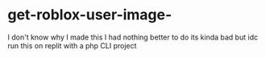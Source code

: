 # get-roblox-user-image-
I don't know why I made this I had nothing better to do its kinda bad but idc run this on replit with a php CLI project
